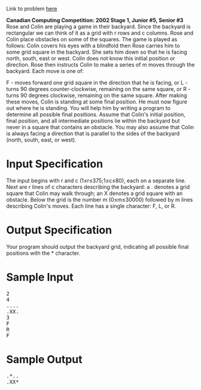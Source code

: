 Link to problem [here](https://dmoj.ca/problem/ccc02s3)

**Canadian Computing Competition: 2002 Stage 1, Junior #5, Senior #3**
Rose and Colin are playing a game in their backyard. Since the backyard is rectangular we can think of it as a grid with r rows and c columns. Rose and Colin place obstacles on some of the squares. The game is played as follows: Colin covers his eyes with a blindfold then Rose carries him to some grid square in the backyard. She sets him down so that he is facing north, south, east or west. Colin does not know this initial position or direction. Rose then instructs Colin to make a series of m moves through the backyard. Each move is one of:

F - moves forward one grid square in the direction that he is facing, or
L - turns 90 degrees counter-clockwise, remaining on the same square, or
R - turns 90 degrees clockwise, remaining on the same square.
After making these moves, Colin is standing at some final position. He must now figure out where he is standing. You will help him by writing a program to determine all possible final positions. Assume that Colin's initial position, final position, and all intermediate positions lie within the backyard but never in a square that contains an obstacle. You may also assume that Colin is always facing a direction that is parallel to the sides of the backyard (north, south, east, or west).

# Input Specification
The input begins with r and c (1≤r≤375;1≤c≤80), each on a separate line. Next are r lines of c characters describing the backyard: a . denotes a grid square that Colin may walk through; an X denotes a grid square with an obstacle. Below the grid is the number m (0≤m≤30000) followed by m lines describing Colin's moves. Each line has a single character: F, L, or R.

# Output Specification
Your program should output the backyard grid, indicating all possible final positions with the * character.

# Sample Input
<pre>
2
4
....
.XX.
3
F
R
F
</pre>
# Sample Output
<pre>
.*..
.XX*
</pre>